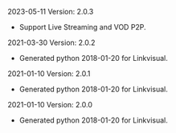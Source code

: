 2023-05-11 Version: 2.0.3
- Support Live Streaming and VOD P2P.

2021-03-30 Version: 2.0.2
- Generated python 2018-01-20 for Linkvisual.

2021-01-10 Version: 2.0.1
- Generated python 2018-01-20 for Linkvisual.

2021-01-10 Version: 2.0.0
- Generated python 2018-01-20 for Linkvisual.

